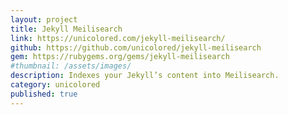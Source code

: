 ```yaml
---
layout: project
title: Jekyll Meilisearch
link: https://unicolored.com/jekyll-meilisearch/
github: https://github.com/unicolored/jekyll-meilisearch
gem: https://rubygems.org/gems/jekyll-meilisearch
#thumbnail: /assets/images/
description: Indexes your Jekyll’s content into Meilisearch.
category: unicolored
published: true
---
```

